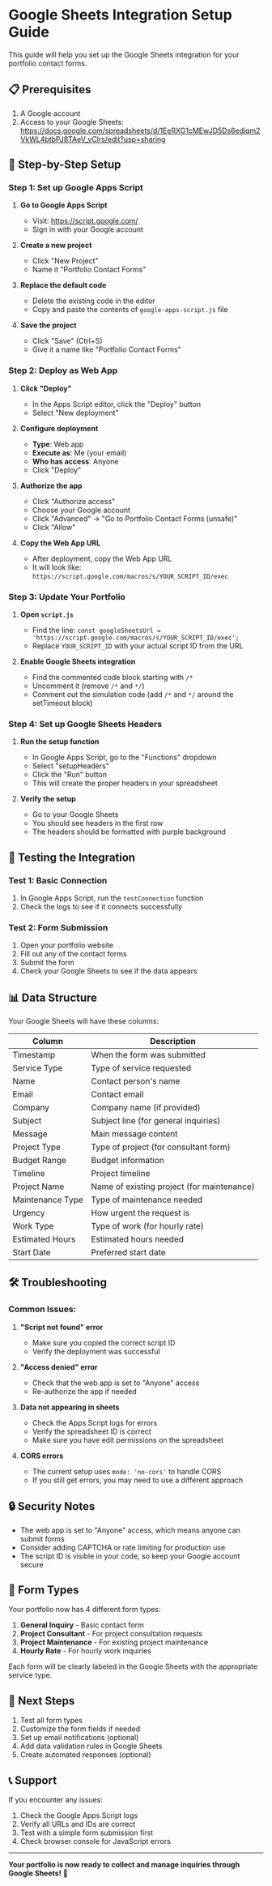 # Google Sheets Integration Setup Guide

This guide will help you set up the Google Sheets integration for your portfolio contact forms.

## 📋 Prerequisites

1. A Google account
2. Access to your Google Sheets: https://docs.google.com/spreadsheets/d/1EeRXG1cMEwJD5Ds6ediqm2VkWL4btbPJ8TAeV_vClrs/edit?usp=sharing

## 🚀 Step-by-Step Setup

### Step 1: Set up Google Apps Script

1. **Go to Google Apps Script**

   - Visit: https://script.google.com/
   - Sign in with your Google account

2. **Create a new project**

   - Click "New Project"
   - Name it "Portfolio Contact Forms"

3. **Replace the default code**

   - Delete the existing code in the editor
   - Copy and paste the contents of `google-apps-script.js` file

4. **Save the project**
   - Click "Save" (Ctrl+S)
   - Give it a name like "Portfolio Contact Forms"

### Step 2: Deploy as Web App

1. **Click "Deploy"**

   - In the Apps Script editor, click the "Deploy" button
   - Select "New deployment"

2. **Configure deployment**

   - **Type**: Web app
   - **Execute as**: Me (your email)
   - **Who has access**: Anyone
   - Click "Deploy"

3. **Authorize the app**

   - Click "Authorize access"
   - Choose your Google account
   - Click "Advanced" → "Go to Portfolio Contact Forms (unsafe)"
   - Click "Allow"

4. **Copy the Web App URL**
   - After deployment, copy the Web App URL
   - It will look like: `https://script.google.com/macros/s/YOUR_SCRIPT_ID/exec`

### Step 3: Update Your Portfolio

1. **Open `script.js`**

   - Find the line: `const googleSheetsUrl = 'https://script.google.com/macros/s/YOUR_SCRIPT_ID/exec';`
   - Replace `YOUR_SCRIPT_ID` with your actual script ID from the URL

2. **Enable Google Sheets integration**
   - Find the commented code block starting with `/*`
   - Uncomment it (remove `/*` and `*/`)
   - Comment out the simulation code (add `/*` and `*/` around the setTimeout block)

### Step 4: Set up Google Sheets Headers

1. **Run the setup function**

   - In Google Apps Script, go to the "Functions" dropdown
   - Select "setupHeaders"
   - Click the "Run" button
   - This will create the proper headers in your spreadsheet

2. **Verify the setup**
   - Go to your Google Sheets
   - You should see headers in the first row
   - The headers should be formatted with purple background

## 🔧 Testing the Integration

### Test 1: Basic Connection

1. In Google Apps Script, run the `testConnection` function
2. Check the logs to see if it connects successfully

### Test 2: Form Submission

1. Open your portfolio website
2. Fill out any of the contact forms
3. Submit the form
4. Check your Google Sheets to see if the data appears

## 📊 Data Structure

Your Google Sheets will have these columns:

| Column           | Description                                |
| ---------------- | ------------------------------------------ |
| Timestamp        | When the form was submitted                |
| Service Type     | Type of service requested                  |
| Name             | Contact person's name                      |
| Email            | Contact email                              |
| Company          | Company name (if provided)                 |
| Subject          | Subject line (for general inquiries)       |
| Message          | Main message content                       |
| Project Type     | Type of project (for consultant form)      |
| Budget Range     | Budget information                         |
| Timeline         | Project timeline                           |
| Project Name     | Name of existing project (for maintenance) |
| Maintenance Type | Type of maintenance needed                 |
| Urgency          | How urgent the request is                  |
| Work Type        | Type of work (for hourly rate)             |
| Estimated Hours  | Estimated hours needed                     |
| Start Date       | Preferred start date                       |

## 🛠️ Troubleshooting

### Common Issues:

1. **"Script not found" error**

   - Make sure you copied the correct script ID
   - Verify the deployment was successful

2. **"Access denied" error**

   - Check that the web app is set to "Anyone" access
   - Re-authorize the app if needed

3. **Data not appearing in sheets**

   - Check the Apps Script logs for errors
   - Verify the spreadsheet ID is correct
   - Make sure you have edit permissions on the spreadsheet

4. **CORS errors**
   - The current setup uses `mode: 'no-cors'` to handle CORS
   - If you still get errors, you may need to use a different approach

## 🔒 Security Notes

- The web app is set to "Anyone" access, which means anyone can submit forms
- Consider adding CAPTCHA or rate limiting for production use
- The script ID is visible in your code, so keep your Google account secure

## 📱 Form Types

Your portfolio now has 4 different form types:

1. **General Inquiry** - Basic contact form
2. **Project Consultant** - For project consultation requests
3. **Project Maintenance** - For existing project maintenance
4. **Hourly Rate** - For hourly work inquiries

Each form will be clearly labeled in the Google Sheets with the appropriate service type.

## 🎯 Next Steps

1. Test all form types
2. Customize the form fields if needed
3. Set up email notifications (optional)
4. Add data validation rules in Google Sheets
5. Create automated responses (optional)

## 📞 Support

If you encounter any issues:

1. Check the Google Apps Script logs
2. Verify all URLs and IDs are correct
3. Test with a simple form submission first
4. Check browser console for JavaScript errors

---

**Your portfolio is now ready to collect and manage inquiries through Google Sheets!** 🎉
